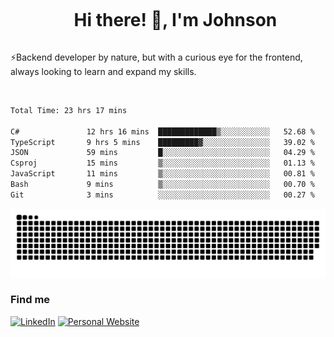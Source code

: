 <div id="user-content-toc">
  <ul align="center">
    <summary><h1 style="display: inline-block">Hi there! 👋, I'm Johnson</h1></summary>
  </ul>
</div>

⚡Backend developer by nature, but with a curious eye for the frontend, always looking to learn and expand my skills.

<br>


<!--START_SECTION:waka-->

```txt
Total Time: 23 hrs 17 mins

C#               12 hrs 16 mins  █████████████▒░░░░░░░░░░░   52.68 %
TypeScript       9 hrs 5 mins    █████████▓░░░░░░░░░░░░░░░   39.02 %
JSON             59 mins         █░░░░░░░░░░░░░░░░░░░░░░░░   04.29 %
Csproj           15 mins         ▒░░░░░░░░░░░░░░░░░░░░░░░░   01.13 %
JavaScript       11 mins         ▒░░░░░░░░░░░░░░░░░░░░░░░░   00.81 %
Bash             9 mins          ▒░░░░░░░░░░░░░░░░░░░░░░░░   00.70 %
Git              3 mins          ░░░░░░░░░░░░░░░░░░░░░░░░░   00.27 %
```

<!--END_SECTION:waka-->


<img  src="https://github.com/1999AZZAR/1999AZZAR/blob/main/resources/img/grid-snake.svg"
       alt="snake" /></a>

### Find me
<a href="https://www.linkedin.com/in/dusabe-johnson" target="_blank"><img src="https://img.shields.io/badge/LinkedIn-%230077B5.svg?&style=flat&logo=linkedin&logoColor=white" alt="LinkedIn"></a>
‎‎ [![Personal Website](https://img.shields.io/badge/visit-Johnson.rw-blue)](https://johnson.rw/)
